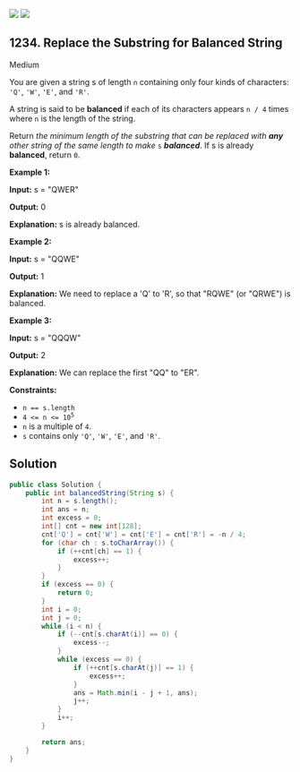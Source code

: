 [![](https://img.shields.io/github/stars/javadev/LeetCode-in-Java?label=Stars&style=flat-square)](https://github.com/javadev/LeetCode-in-Java)
[![](https://img.shields.io/github/forks/javadev/LeetCode-in-Java?label=Fork%20me%20on%20GitHub%20&style=flat-square)](https://github.com/javadev/LeetCode-in-Java/fork)

## 1234\. Replace the Substring for Balanced String

Medium

You are given a string s of length `n` containing only four kinds of characters: `'Q'`, `'W'`, `'E'`, and `'R'`.

A string is said to be **balanced** if each of its characters appears `n / 4` times where `n` is the length of the string.

Return _the minimum length of the substring that can be replaced with **any** other string of the same length to make_ `s` _**balanced**_. If s is already **balanced**, return `0`.

**Example 1:**

**Input:** s = "QWER"

**Output:** 0

**Explanation:** s is already balanced.

**Example 2:**

**Input:** s = "QQWE"

**Output:** 1

**Explanation:** We need to replace a 'Q' to 'R', so that "RQWE" (or "QRWE") is balanced.

**Example 3:**

**Input:** s = "QQQW"

**Output:** 2

**Explanation:** We can replace the first "QQ" to "ER".

**Constraints:**

*   `n == s.length`
*   <code>4 <= n <= 10<sup>5</sup></code>
*   `n` is a multiple of `4`.
*   `s` contains only `'Q'`, `'W'`, `'E'`, and `'R'`.

## Solution

```java
public class Solution {
    public int balancedString(String s) {
        int n = s.length();
        int ans = n;
        int excess = 0;
        int[] cnt = new int[128];
        cnt['Q'] = cnt['W'] = cnt['E'] = cnt['R'] = -n / 4;
        for (char ch : s.toCharArray()) {
            if (++cnt[ch] == 1) {
                excess++;
            }
        }
        if (excess == 0) {
            return 0;
        }
        int i = 0;
        int j = 0;
        while (i < n) {
            if (--cnt[s.charAt(i)] == 0) {
                excess--;
            }
            while (excess == 0) {
                if (++cnt[s.charAt(j)] == 1) {
                    excess++;
                }
                ans = Math.min(i - j + 1, ans);
                j++;
            }
            i++;
        }

        return ans;
    }
}
```